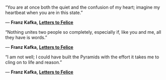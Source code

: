 ---
---
“You are at once both the quiet and the confusion of my heart; imagine my heartbeat when you are in this state.”

― **Franz Kafka, [Letters to Felice‎](https://www.goodreads.com/work/quotes/112196)**

“Nothing unites two people so completely, especially if, like you and me, all they have is words.”

― **Franz Kafka, [Letters to Felice‎](https://www.goodreads.com/work/quotes/112196)**

“I am not well; I could have built the Pyramids with the effort it takes me to cling on to life and reason.”

― **Franz Kafka, [Letters to Felice‎](https://www.goodreads.com/work/quotes/112196)**
